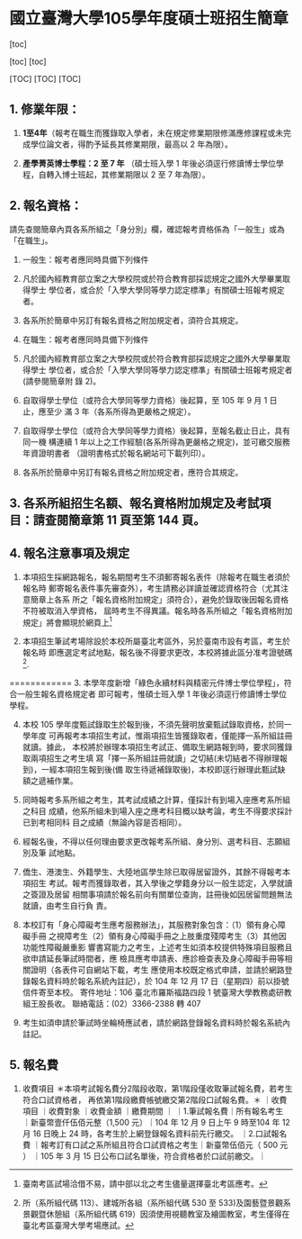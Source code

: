 
# 國立臺灣大學105學年度碩士班招生簡章 

[toc]

 [toc]
	[toc]

[TOC]
 [TOC]
	[TOC]
## 1. 修業年限：

1.  **1至4年**（報考在職生而獲錄取入學者，未在規定修業期限修滿應修課程或未完成學位論文者，得酌予延長其修業期限，最高以 2 年為限）。

2.  **產學菁英博士學程：2 至 7 年** （碩士班入學 1 年後必須逕行修讀博士學位學程，自轉入博士班起，其修業期限以 2 至 7 年為限）。

## 2. 報名資格：
請先查閱簡章內頁各系所組之「身分別」欄，確認報考資格係為「一般生」或為「在職生」。 

1.  一般生：報考者應同時具備下列條件

 1. 凡於國內經教育部立案之大學校院或於符合教育部採認規定之國外大學畢業取得學士
學位者，或合於「入學大學同等學力認定標準」有關碩士班報考規定者。

 2. 各系所於簡章中另訂有報名資格之附加規定者，須符合其規定。 

2.  在職生：報考者應同時具備下列條件 

 1. 凡於國內經教育部立案之大學校院或於符合教育部採認規定之國外大學畢業取得學士
學位者，或合於「入學大學同等學力認定標準」有關碩士班報考規定者(請參閱簡章附
錄 2)。

 2. 自取得學士學位（或符合大學同等學力資格）後起算，至 105 年 9 月 1 日止，應至少
滿 3 年（各系所得為更嚴格之規定）。

 3. 自取得學士學位（或符合大學同等學力資格）後起算，至報名截止日止，具有同一機
構連續 1 年以上之工作經驗(各系所得為更嚴格之規定)，並可繳交服務年資證明書者
（證明書格式於報名網站可下載列印）。

 4. 各系所於簡章中另訂有報名資格之附加規定者，應符合其規定。

## 3. 各系所組招生名額、報名資格附加規定及考試項目：請查閱簡章第 11 頁至第 144 頁。

## 4. 報名注意事項及規定 

1. 本項招生採網路報名，報名期間考生不須郵寄報名表件（除報考在職生者須於報名時
郵寄報名表件事先審查外），考生請務必詳讀並確認資格符合（尤其注意簡章上各系
所之「報名資格附加規定」須符合），避免於錄取後因報名資格不符被取消入學資格，
屆時考生不得異議。報名時各系所組之「報名資格附加規定」將會顯現於網頁上[^1] 

2. 本項招生筆試考場除設於本校所屬臺北考區外，另於臺南市設有考區，考生於報名時
即應選定考試地點，報名後不得要求更改，本校將據此區分准考證號碼[^2]. 

[^1]: 臺南考區試場洽借不易，請中部以北之考生儘量選擇臺北考區應考。 

[^2]:所（系所組代碼 113）、建城所各組（系所組代碼 530 至 533)及園藝暨景觀系景觀暨休憩組（系所組代碼 619）因須使用視聽教室及繪圖教室，考生僅得在臺北考區臺灣大學考場應試。 

============
3.  本學年度新增「綠色永續材料與精密元件博士學位學程」，符合一般生報名資格規定者
即可報考，惟碩士班入學 1 年後必須逕行修讀博士學位學程。

4.  本校 105 學年度甄試錄取生於報到後，不須先聲明放棄甄試錄取資格，於同一學年度
可再報考本項招生考試，惟兩項招生皆獲錄取者，僅能擇一系所組註冊就讀。據此，
本校將於辦理本項招生考試正、備取生網路報到時，要求同獲錄取兩項招生之考生填
寫「擇一系所組註冊就讀」之切結(未切結者不得辦理報到)，一經本項招生報到後(備
取生待遞補錄取後)，本校即逕行辦理此甄試缺額之遞補作業。

5.  同時報考多系所組之考生，其考試成績之計算，僅採計有到場入座應考系所組之科目
成績，他系所組未到場入座之應考科目概以缺考論，考生不得要求採計已到考相同科
目之成績（無論內容是否相同）。

6.  經報名後，不得以任何理由要求更改報考系所組、身分別、選考科目、志願組別及筆
試地點。

7.  僑生、港澳生、外籍學生、大陸地區學生除已取得居留證外，其餘不得報考本項招生
考試。報考而獲錄取者，其入學後之學籍身分以一般生認定，入學就讀之簽證及居留
相關事項請於報名前向有關單位查詢，註冊後如因居留問題無法就讀，由考生自行負
責。
8.  本校訂有「身心障礙考生應考服務辦法」，其服務對象包含：（1）領有身心障礙手冊
之視障考生（2）領有身心障礙手冊之上肢重度殘障考生（3）其他因功能性障礙嚴重影
響書寫能力之考生，上述考生如須本校提供特殊項目服務且欲申請延長筆試時間者，應
檢具應考申請表、應診檢查表及身心障礙手冊等相關證明（各表件可自網站下載，考生
應使用本校既定格式申請，並請於網路登錄報名資料時於報名系統內註記），於 104
年 12 月 17 日（星期四）前以掛號信件寄至本校。
寄件地址：106 臺北市羅斯福路四段 1 號臺灣大學教務處研教組王股長收。
聯絡電話：(02）3366-2388 轉 407

9.  考生如須申請於筆試時坐輪椅應試者，請於網路登錄報名資料時於報名系統內註記。

## 5. 報名費
1. 收費項目 
＊本項考試報名費分2階段收取，第1階段僅收取筆試報名費，若考生符合口試資格者，
再依第1階段繳費帳號繳交第2階段口試報名費。＊
｜收費項目 ｜收費對象 ｜收費金額 ｜繳費期間 ｜
｜1.筆試報名費｜所有報名考生 ｜新臺幣壹仟伍佰元整（1,500 元）｜104 年 12 月 9 日上午 9 時至104 年 12 月 16 日晚上 24 時，各考生於上網登錄報名資料前先行繳交。 
｜2.口試報名費 ｜報考訂有口試之系所組且符合口試資格之考生｜新臺幣伍佰元（ 500 元 ） ｜105 年 3 月 15 日公布口試名單後，符合資格者於口試前繳交。｜
